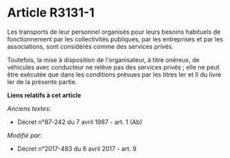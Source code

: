 # Article R3131-1

Les transports de leur personnel organisés pour leurs besoins habituels de fonctionnement par les collectivités publiques,
par les entreprises et par les associations, sont considérés comme des services privés.

Toutefois, la mise à disposition de l'organisateur, à titre onéreux, de véhicules avec conducteur ne relève pas des services
privés ; elle ne peut être exécutée que dans les conditions prévues par les titres Ier et II du livre Ier de la présente
partie.

**Liens relatifs à cet article**

_Anciens textes_:

  - Décret n°87-242 du 7 avril 1987 - art. 1 (Ab)

_Modifié par_:

  - Décret n°2017-483 du 6 avril 2017 - art. 9
